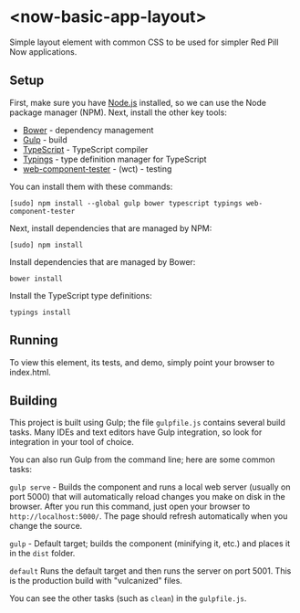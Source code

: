 # <now-basic-app-layout\>

Simple layout element with common CSS to be used for simpler Red Pill Now applications.

## Setup

First, make sure you have [Node.js](https://nodejs.org/) installed, so we can use the Node package manager (NPM).
Next, install the other key tools: 

* [Bower](http://bower.io/) - dependency management 
* [Gulp](http://gulpjs.com/) - build
* [TypeScript](http://www.typescriptlang.org/) - TypeScript compiler
* [Typings](https://github.com/typings/typings) - type definition manager for TypeScript
* [web-component-tester](https://github.com/Polymer/web-component-tester) - (wct) - testing

You can install them with these commands:

`[sudo] npm install --global gulp bower typescript typings web-component-tester`

Next, install dependencies that are managed by NPM:

`[sudo] npm install`

Install dependencies that are managed by Bower:

`bower install`

Install the TypeScript type definitions:

`typings install`

## Running

To view this element, its tests, and demo, simply point your browser to index.html.

## Building 

This project is built using Gulp; the file `gulpfile.js` contains several build tasks. 
Many IDEs and text editors have Gulp integration, so look for integration in your tool of choice.

You can also run Gulp from the command line; here are some common tasks:

`gulp serve` - Builds the component and runs a local web server (usually on port 5000) that will automatically reload changes you make on disk in the browser.
After you run this command, just open your browser to `http://localhost:5000/`. The page should refresh automatically when you change the source.

`gulp` - Default target; builds the component (minifying it, etc.) and places it in the `dist` folder.

`default` Runs the default target and then runs the server on port 5001. This is the production build with "vulcanized" files. 

You can see the other tasks (such as `clean`) in the `gulpfile.js`.
